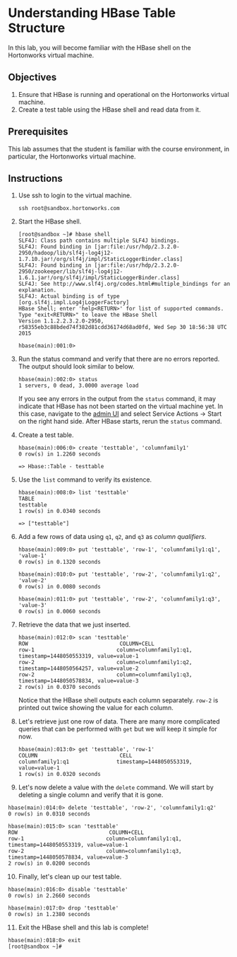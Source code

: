 # Understanding HBase Table Structure

In this lab, you will become familiar with the HBase shell on the Hortonworks virtual machine.

## Objectives
1. Ensure that HBase is running and operational on the Hortonworks virtual machine.
2. Create a test table using the HBase shell and read data from it.

## Prerequisites
This lab assumes that the student is familiar with the course environment, in particular, the Hortonworks virtual machine.

## Instructions
1. Use ssh to login to the virtual machine.

    ```shell
    ssh root@sandbox.hortonworks.com
    ```

2. Start the HBase shell.

    ```shell
    [root@sandbox ~]# hbase shell
    SLF4J: Class path contains multiple SLF4J bindings.
    SLF4J: Found binding in [jar:file:/usr/hdp/2.3.2.0-2950/hadoop/lib/slf4j-log4j12-1.7.10.jar!/org/slf4j/impl/StaticLoggerBinder.class]
    SLF4J: Found binding in [jar:file:/usr/hdp/2.3.2.0-2950/zookeeper/lib/slf4j-log4j12-1.6.1.jar!/org/slf4j/impl/StaticLoggerBinder.class]
    SLF4J: See http://www.slf4j.org/codes.html#multiple_bindings for an explanation.
    SLF4J: Actual binding is of type [org.slf4j.impl.Log4jLoggerFactory]
    HBase Shell; enter 'help<RETURN>' for list of supported commands.
    Type "exit<RETURN>" to leave the HBase Shell
    Version 1.1.2.2.3.2.0-2950, r58355eb3c88bded74f382d81cdd36174d68ad0fd, Wed Sep 30 18:56:38 UTC 2015

    hbase(main):001:0>
    ```

3. Run the status command and verify that there are no errors reported. The output should look similar to below.

    ```shell
    hbase(main):002:0> status
    1 servers, 0 dead, 3.0000 average load
    ```

    If you see any errors in the output from the `status` command, it may indicate that HBase has not been started on the virtual machine yet. In this case, navigate to the [admin UI](http://sandbox.hortonworks.com:8080/#/main/services/HBASE/summary) and select Service Actions -> Start on the right hand side. After HBase starts, rerun the `status` command.

4. Create a test table.

    ```shell
    hbase(main):006:0> create 'testtable', 'columnfamily1'
    0 row(s) in 1.2260 seconds

    => Hbase::Table - testtable
    ```

5. Use the `list` command to verify its existence.

    ```shell
    hbase(main):008:0> list 'testtable'
    TABLE
    testtable
    1 row(s) in 0.0340 seconds

    => ["testtable"]
    ```

6. Add a few rows of data using `q1`, `q2`, and `q3` as *column qualifiers*.

    ```shell
    hbase(main):009:0> put 'testtable', 'row-1', 'columnfamily1:q1', 'value-1'
    0 row(s) in 0.1320 seconds

    hbase(main):010:0> put 'testtable', 'row-2', 'columnfamily1:q2', 'value-2'
    0 row(s) in 0.0080 seconds

    hbase(main):011:0> put 'testtable', 'row-2', 'columnfamily1:q3', 'value-3'
    0 row(s) in 0.0060 seconds
    ```

7. Retrieve the data that we just inserted.

    ```shell
    hbase(main):012:0> scan 'testtable'
    ROW                             COLUMN+CELL
    row-1                          column=columnfamily1:q1, timestamp=1448050553319, value=value-1
    row-2                          column=columnfamily1:q2, timestamp=1448050564257, value=value-2
    row-2                          column=columnfamily1:q3, timestamp=1448050578834, value=value-3
    2 row(s) in 0.0370 seconds
    ```

    Notice that the HBase shell outputs each column separately. `row-2` is printed out twice showing the value for each column.
8. Let's retrieve just one row of data. There are many more complicated queries that can be performed with `get` but we will keep it simple for now.

    ```shell
    hbase(main):013:0> get 'testtable', 'row-1'
    COLUMN                          CELL
    columnfamily1:q1               timestamp=1448050553319, value=value-1
    1 row(s) in 0.0320 seconds
    ```

9. Let's now delete a value with the `delete` command. We will start by deleting a single column and verify that it is gone.

  ```shell
  hbase(main):014:0> delete 'testtable', 'row-2', 'columnfamily1:q2'
  0 row(s) in 0.0310 seconds

  hbase(main):015:0> scan 'testtable'
  ROW                             COLUMN+CELL
  row-1                          column=columnfamily1:q1, timestamp=1448050553319, value=value-1
  row-2                          column=columnfamily1:q3, timestamp=1448050578834, value=value-3
  2 row(s) in 0.0200 seconds
  ```

10. Finally, let's clean up our test table.

  ```shell
  hbase(main):016:0> disable 'testtable'
  0 row(s) in 2.2660 seconds

  hbase(main):017:0> drop 'testtable'
  0 row(s) in 1.2380 seconds
  ```

11. Exit the HBase shell and this lab is complete!

  ```shell
  hbase(main):018:0> exit
  [root@sandbox ~]#
  ```
